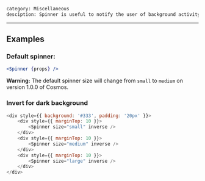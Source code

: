 ```meta
category: Miscellaneous
desciption: Spinner is useful to notify the user of background activity
```

---

## Examples

### Default spinner:

```jsx
<Spinner {props} />
```

**Warning:** The default spinner size will change from `small` to `medium` on version 1.0.0 of Cosmos.

### Invert for dark background

```js
<div style={{ background: '#333', padding: '20px' }}>
	<div style={{ marginTop: 10 }}>
		<Spinner size="small" inverse />
	</div>
	<div style={{ marginTop: 10 }}>
		<Spinner size="medium" inverse />
	</div>
	<div style={{ marginTop: 10 }}>
		<Spinner size="large" inverse />
	</div>
</div>
```
